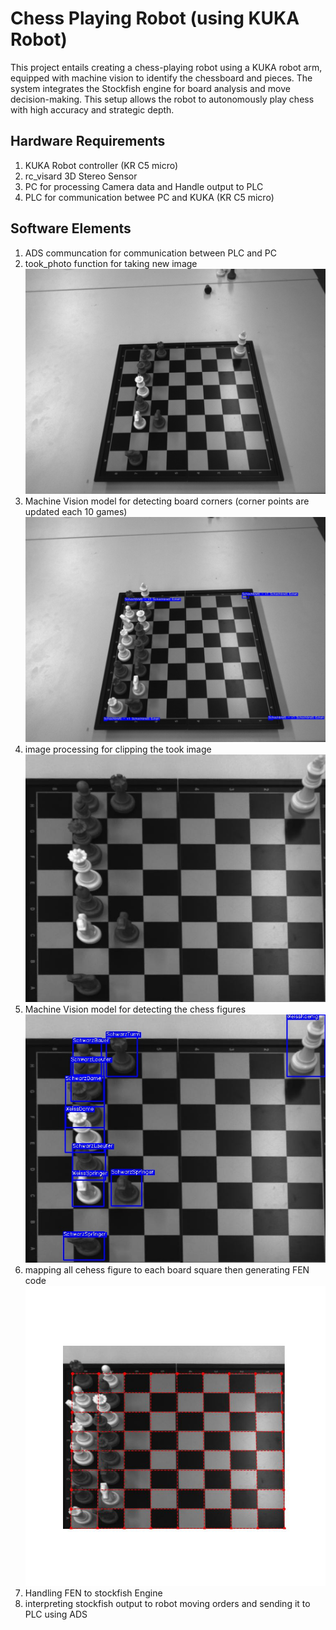 # Chess Playing Robot (using KUKA Robot)
This project entails creating a chess-playing robot using a KUKA robot arm, equipped with machine vision to identify the chessboard and pieces. The system integrates the Stockfish engine for board analysis and move decision-making. This setup allows the robot to autonomously play chess with high accuracy and strategic depth.
## Hardware Requirements
1. KUKA Robot controller (KR C5 micro)
2. rc_visard 3D Stereo Sensor
3. PC for processing Camera data and Handle output to PLC
4. PLC for communication betwee PC and KUKA (KR C5 micro)
## Software Elements
1. ADS communcation for communication between PLC and PC
2. took_photo function for taking new image
![alt text](Images/1-%20image.png)
2. Machine Vision model for detecting board corners (corner points are updated each 10 games)
![alt text](Images/2-%20Corners.jpg)
3. image processing for clipping the took image 
![alt text](Images/3-%20clipped_image.jpg)
4. Machine Vision model for detecting the chess figures 
![alt text](Images/4-%20Figure_detection.jpg)
5. mapping all cehess figure to each board square then generating FEN code
![alt text](Images/5-%20chessboard_transformed_with_grid_1.jpg)
6. Handling FEN to stockfish Engine
7. interpreting stockfish output to robot moving orders and sending it to PLC using ADS
